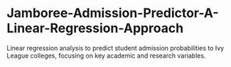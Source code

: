 # Jamboree-Admission-Predictor-A-Linear-Regression-Approach
Linear regression analysis to predict student admission probabilities to Ivy League colleges, focusing on key academic and research variables.
